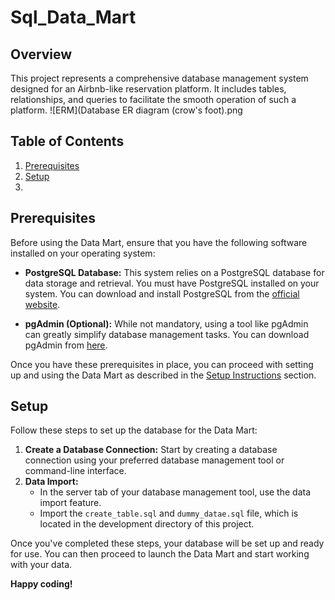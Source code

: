 # Sql_Data_Mart

## Overview
This project represents a comprehensive database management system designed for an Airbnb-like reservation platform. It includes tables, relationships, and queries to facilitate the smooth operation of such a platform.
![ERM](Database ER diagram (crow's foot).png

## Table of Contents 
1. [Prerequisites](#prerequisites)
2. [Setup](#setup)
3. 
## Prerequisites

Before using the Data Mart, ensure that you have the following software installed on your operating system:

- **PostgreSQL Database:** This system relies on a PostgreSQL database for data storage and retrieval. You must have PostgreSQL installed on your system. You can download and install PostgreSQL from the [official website](https://www.postgresql.org/download/).

- **pgAdmin (Optional):** While not mandatory, using a tool like pgAdmin can greatly simplify database management tasks. You can download pgAdmin from [here](https://www.enterprisedb.com/downloads/postgres-postgresql-downloads).

Once you have these prerequisites in place, you can proceed with setting up and using the Data Mart as described in the [Setup Instructions](#setup) section.

## Setup

Follow these steps to set up the database for the Data Mart:

1. **Create a Database Connection:** Start by creating a database connection using your preferred database management tool or command-line interface.
2. **Data Import:**
   - In the server tab of your database management tool, use the data import feature.
   - Import the `create_table.sql` and `dummy_datae.sql`  file, which is located in the development directory of this project.

Once you've completed these steps, your database will be set up and ready for use. You can then proceed to launch the Data Mart and start working with your data.

**Happy coding!**
